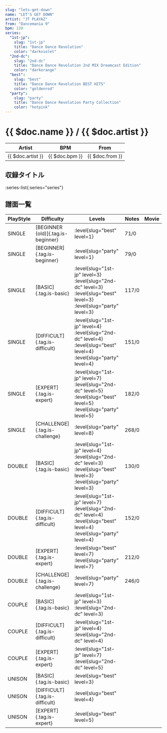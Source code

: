 ```yaml
---
slug: "lets-get-down"
name: "LET'S GET DOWN"
artist: "JT PLAYAZ"
from: "Dancemania 9"
bpm: 128
series:
  "1st-jp":
    slug: "1st-jp"
    title: "Dance Dance Revolution"
    color: "darkviolet"
  "2nd-dc":
    slug: "2nd-dc"
    title: "Dance Dance Revolution 2nd MIX Dreamcast Edition"
    color: "darkorange"
  "best":
    slug: "best"
    title: "Dance Dance Revolution BEST HITS"
    color: "goldenrod"
  "party":
    slug: "party"
    title: "Dance Dance Revolution Party Collection"
    color: "hotpink"
---
```


# {{ $doc.name }} / {{ $doc.artist }}

|Artist|BPM|From|
|------|---|----|
|{{ $doc.artist }}|{{ $doc.bpm }}|{{ $doc.from }}|

## 収録タイトル

:series-list{:series="series"}

## 譜面一覧

|PlayStyle|Difficulty|Levels|Notes|Movie|
|---------|----------|------|-----|-----|
|SINGLE|[BEGINNER (old)]{.tag.is-beginner}|:level{slug="best" level=1}|71/0||
|SINGLE|[BEGINNER]{.tag.is-beginner}|:level{slug="party" level=1}|79/0||
|SINGLE|[BASIC]{.tag.is-basic}|:level{slug="1st-jp" level=3} :level{slug="2nd-dc" level=3} :level{slug="best" level=3} :level{slug="party" level=3}|117/0||
|SINGLE|[DIFFICULT]{.tag.is-difficult}|:level{slug="1st-jp" level=4} :level{slug="2nd-dc" level=4} :level{slug="best" level=4} :level{slug="party" level=4}|151/0||
|SINGLE|[EXPERT]{.tag.is-expert}|:level{slug="1st-jp" level=7} :level{slug="2nd-dc" level=5} :level{slug="best" level=5} :level{slug="party" level=5}|182/0||
|SINGLE|[CHALLENGE]{.tag.is-challenge}|:level{slug="party" level=8}|268/0||
|DOUBLE|[BASIC]{.tag.is-basic}|:level{slug="1st-jp" level=4} :level{slug="2nd-dc" level=3} :level{slug="best" level=3} :level{slug="party" level=3}|130/0||
|DOUBLE|[DIFFICULT]{.tag.is-difficult}|:level{slug="1st-jp" level=7} :level{slug="2nd-dc" level=4} :level{slug="best" level=4} :level{slug="party" level=4}|152/0||
|DOUBLE|[EXPERT]{.tag.is-expert}|:level{slug="best" level=7} :level{slug="party" level=7}|212/0|
|DOUBLE|[CHALLENGE]{.tag.is-challenge}|:level{slug="party" level=7}|246/0||
|COUPLE|[BASIC]{.tag.is-basic}|:level{slug="1st-jp" level=3} :level{slug="2nd-dc" level=3}|||
|COUPLE|[DIFFICULT]{.tag.is-difficult}|:level{slug="1st-jp" level=4} :level{slug="2nd-dc" level=4}|||
|COUPLE|[EXPERT]{.tag.is-expert}|:level{slug="1st-jp" level=7} :level{slug="2nd-dc" level=5}|||
|UNISON|[BASIC]{.tag.is-basic}|:level{slug="best" level=3}|||
|UNISON|[DIFFICULT]{.tag.is-difficult}|:level{slug="best" level=4}|||
|UNISON|[EXPERT]{.tag.is-expert}|:level{slug="best" level=5}|||

